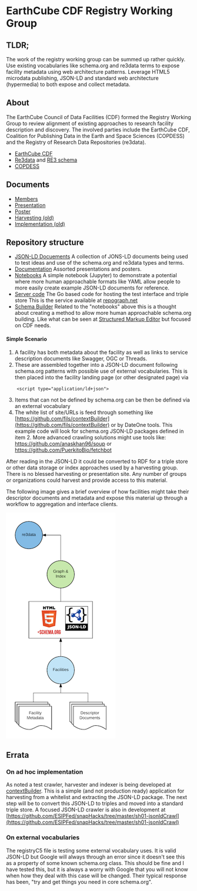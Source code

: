 # EarthCube CDF Registry Working Group

## TLDR;
The work of the registry working group can be summed up rather quickly.  Use existing 
vocabularies like schema.org and re3data terms to expose facility metadata using web architecture
patterns.   Leverage HTML5 microdata publishing, JSON-LD and standard web architecture (hypermedia) 
to both expose and collect metadata. 

## About
The EarthCube Council of Data Facilities (CDF) formed the Registry Working Group to review alignment of existing approaches to research facility description and discovery.  The involved parties include the EarthCube CDF, Coalition for Publishing Data in the Earth and Space Sciences (COPDESS) and the Registry of Research Data Repositories (re3data).   

* [EarthCube CDF](https://www.earthcube.org/group/council-data-facilities)
* [Re3data](http://www.re3data.org/) and  [RE3 schema](http://www.re3data.org/schema) 
* [COPDESS](http://www.copdess.org/)


## Documents

* [Members](members.md)
* [Presentation](./docs/ESIPSemCommJune2017/talkBody.pdf)
* [Poster](./docs/DataOneESIP_poster.pdf)
* [Harvesting (old)](onHarvesting.md)
* [Implementation (old)](onImplementation.md)


## Repository structure

* [JSON-LD Docuements](./jsonldDocuments)  A collection of JONS-LD documents being used
to test ideas and use of the schema.org and re3data types and terms.
* [Documentation](./docs)  Assorted presentations and posters.
* [Notebooks](./notebooks) A simple notebook (Jupyter) to demonstrate a potential 
where more human approachable formats like YAML allow people to more easily create
example JSON-LD documents for reference. 
* [Server code](./server)  The Go based code for hosting the test interface and triple store
This is the service available at [repograph.net](http://repograph.net/)
* [Schema Builder](./schemaBuilder) Related to the "notebooks" above this is a thought about
creating a method to allow more human approachable schema.org building.  Like what can be seen
at [Structured Markup Editor](http://www.stoumann.dk/examples/editor/) but focused on CDF needs.
  

#### Simple Scenario 

1. A facility has both metadata about the facility as well as links to service description 
documents like Swagger, OGC or Threads.  
2. These are assembled together into a JSON-LD document following schema.org patterns with possible
use of external vocabularies.  This is then placed into the facility landing page (or other designated page) via 
```
    <script type="application/ld+json">
```
3. Items that can not be defined by schema.org can be then be defined via an external vocabulary
4. The white list of site/URLs is feed through something like [https://github.com/fils/contextBuilder](https://github.com/fils/contextBuilder) or by DateOne tools.  This example code will look for schema.org JSON-LD packages defined in item 2.  More advanced crawling solutions might use tools like: https://github.com/anaskhan96/soup or https://github.com/PuerkitoBio/fetchbot 

After reading in the JSON-LD it could be converted to RDF for a triple store 
or other data storage or index approaches used by a harvesting group.   
There is no blessed harvesting or presentation site.  Any number of groups or organizations 
could harvest and provide access to this material. 

The following image gives a brief overview of how facilities might take their descriptor
documents and metadata and expose this material up through a workflow to aggregation 
and interface clients.  


![Image of Flow](./Images/bubbles.png)


## Errata 
### On ad hoc implementation 
As noted a test crawler, harvester and indexer is being developed at 
[contextBuilder](https://github.com/fils/contextBuilder).  This is a simple (and not 
production ready) application for harvesting from a whitelist and extracting the JSON-LD
package.  The next step will be to convert this JSON-LD to triples and moved into a standard 
triple store.  A focused JSON-LD crawler is also in development at 
[https://github.com/ESIPFed/snapHacks/tree/master/sh01-jsonldCrawl](https://github.com/ESIPFed/snapHacks/tree/master/sh01-jsonldCrawl)

### On external vocabularies
The registryC5 file is testing some external vocabulary uses.  It is valid JSON-LD but 
Google will always through an error since it doesn't see this as a property of some
known schema.org class.  This should be fine and I have tested this, but it is always
a worry with Google that you will not know when how they deal with this case
will be changed.   Their typical response has been, "try and get things you need 
in core schema.org".  


